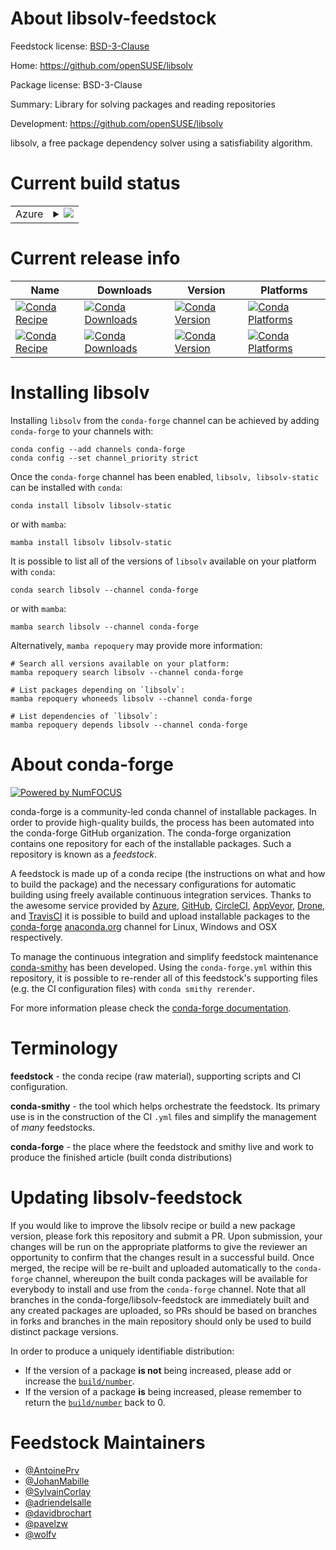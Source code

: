 About libsolv-feedstock
=======================

Feedstock license: [BSD-3-Clause](https://github.com/conda-forge/libsolv-feedstock/blob/main/LICENSE.txt)

Home: https://github.com/openSUSE/libsolv

Package license: BSD-3-Clause

Summary: Library for solving packages and reading repositories

Development: https://github.com/openSUSE/libsolv

libsolv, a free package dependency solver using a satisfiability algorithm.

Current build status
====================


<table>
    
  <tr>
    <td>Azure</td>
    <td>
      <details>
        <summary>
          <a href="https://dev.azure.com/conda-forge/feedstock-builds/_build/latest?definitionId=6416&branchName=main">
            <img src="https://dev.azure.com/conda-forge/feedstock-builds/_apis/build/status/libsolv-feedstock?branchName=main">
          </a>
        </summary>
        <table>
          <thead><tr><th>Variant</th><th>Status</th></tr></thead>
          <tbody><tr>
              <td>linux_64</td>
              <td>
                <a href="https://dev.azure.com/conda-forge/feedstock-builds/_build/latest?definitionId=6416&branchName=main">
                  <img src="https://dev.azure.com/conda-forge/feedstock-builds/_apis/build/status/libsolv-feedstock?branchName=main&jobName=linux&configuration=linux%20linux_64_" alt="variant">
                </a>
              </td>
            </tr><tr>
              <td>linux_aarch64</td>
              <td>
                <a href="https://dev.azure.com/conda-forge/feedstock-builds/_build/latest?definitionId=6416&branchName=main">
                  <img src="https://dev.azure.com/conda-forge/feedstock-builds/_apis/build/status/libsolv-feedstock?branchName=main&jobName=linux&configuration=linux%20linux_aarch64_" alt="variant">
                </a>
              </td>
            </tr><tr>
              <td>linux_ppc64le</td>
              <td>
                <a href="https://dev.azure.com/conda-forge/feedstock-builds/_build/latest?definitionId=6416&branchName=main">
                  <img src="https://dev.azure.com/conda-forge/feedstock-builds/_apis/build/status/libsolv-feedstock?branchName=main&jobName=linux&configuration=linux%20linux_ppc64le_" alt="variant">
                </a>
              </td>
            </tr><tr>
              <td>osx_64</td>
              <td>
                <a href="https://dev.azure.com/conda-forge/feedstock-builds/_build/latest?definitionId=6416&branchName=main">
                  <img src="https://dev.azure.com/conda-forge/feedstock-builds/_apis/build/status/libsolv-feedstock?branchName=main&jobName=osx&configuration=osx%20osx_64_" alt="variant">
                </a>
              </td>
            </tr><tr>
              <td>osx_arm64</td>
              <td>
                <a href="https://dev.azure.com/conda-forge/feedstock-builds/_build/latest?definitionId=6416&branchName=main">
                  <img src="https://dev.azure.com/conda-forge/feedstock-builds/_apis/build/status/libsolv-feedstock?branchName=main&jobName=osx&configuration=osx%20osx_arm64_" alt="variant">
                </a>
              </td>
            </tr><tr>
              <td>win_64</td>
              <td>
                <a href="https://dev.azure.com/conda-forge/feedstock-builds/_build/latest?definitionId=6416&branchName=main">
                  <img src="https://dev.azure.com/conda-forge/feedstock-builds/_apis/build/status/libsolv-feedstock?branchName=main&jobName=win&configuration=win%20win_64_" alt="variant">
                </a>
              </td>
            </tr><tr>
              <td>win_arm64</td>
              <td>
                <a href="https://dev.azure.com/conda-forge/feedstock-builds/_build/latest?definitionId=6416&branchName=main">
                  <img src="https://dev.azure.com/conda-forge/feedstock-builds/_apis/build/status/libsolv-feedstock?branchName=main&jobName=win&configuration=win%20win_arm64_" alt="variant">
                </a>
              </td>
            </tr>
          </tbody>
        </table>
      </details>
    </td>
  </tr>
</table>

Current release info
====================

| Name | Downloads | Version | Platforms |
| --- | --- | --- | --- |
| [![Conda Recipe](https://img.shields.io/badge/recipe-libsolv-green.svg)](https://anaconda.org/conda-forge/libsolv) | [![Conda Downloads](https://img.shields.io/conda/dn/conda-forge/libsolv.svg)](https://anaconda.org/conda-forge/libsolv) | [![Conda Version](https://img.shields.io/conda/vn/conda-forge/libsolv.svg)](https://anaconda.org/conda-forge/libsolv) | [![Conda Platforms](https://img.shields.io/conda/pn/conda-forge/libsolv.svg)](https://anaconda.org/conda-forge/libsolv) |
| [![Conda Recipe](https://img.shields.io/badge/recipe-libsolv--static-green.svg)](https://anaconda.org/conda-forge/libsolv-static) | [![Conda Downloads](https://img.shields.io/conda/dn/conda-forge/libsolv-static.svg)](https://anaconda.org/conda-forge/libsolv-static) | [![Conda Version](https://img.shields.io/conda/vn/conda-forge/libsolv-static.svg)](https://anaconda.org/conda-forge/libsolv-static) | [![Conda Platforms](https://img.shields.io/conda/pn/conda-forge/libsolv-static.svg)](https://anaconda.org/conda-forge/libsolv-static) |

Installing libsolv
==================

Installing `libsolv` from the `conda-forge` channel can be achieved by adding `conda-forge` to your channels with:

```
conda config --add channels conda-forge
conda config --set channel_priority strict
```

Once the `conda-forge` channel has been enabled, `libsolv, libsolv-static` can be installed with `conda`:

```
conda install libsolv libsolv-static
```

or with `mamba`:

```
mamba install libsolv libsolv-static
```

It is possible to list all of the versions of `libsolv` available on your platform with `conda`:

```
conda search libsolv --channel conda-forge
```

or with `mamba`:

```
mamba search libsolv --channel conda-forge
```

Alternatively, `mamba repoquery` may provide more information:

```
# Search all versions available on your platform:
mamba repoquery search libsolv --channel conda-forge

# List packages depending on `libsolv`:
mamba repoquery whoneeds libsolv --channel conda-forge

# List dependencies of `libsolv`:
mamba repoquery depends libsolv --channel conda-forge
```


About conda-forge
=================

[![Powered by
NumFOCUS](https://img.shields.io/badge/powered%20by-NumFOCUS-orange.svg?style=flat&colorA=E1523D&colorB=007D8A)](https://numfocus.org)

conda-forge is a community-led conda channel of installable packages.
In order to provide high-quality builds, the process has been automated into the
conda-forge GitHub organization. The conda-forge organization contains one repository
for each of the installable packages. Such a repository is known as a *feedstock*.

A feedstock is made up of a conda recipe (the instructions on what and how to build
the package) and the necessary configurations for automatic building using freely
available continuous integration services. Thanks to the awesome service provided by
[Azure](https://azure.microsoft.com/en-us/services/devops/), [GitHub](https://github.com/),
[CircleCI](https://circleci.com/), [AppVeyor](https://www.appveyor.com/),
[Drone](https://cloud.drone.io/welcome), and [TravisCI](https://travis-ci.com/)
it is possible to build and upload installable packages to the
[conda-forge](https://anaconda.org/conda-forge) [anaconda.org](https://anaconda.org/)
channel for Linux, Windows and OSX respectively.

To manage the continuous integration and simplify feedstock maintenance
[conda-smithy](https://github.com/conda-forge/conda-smithy) has been developed.
Using the ``conda-forge.yml`` within this repository, it is possible to re-render all of
this feedstock's supporting files (e.g. the CI configuration files) with ``conda smithy rerender``.

For more information please check the [conda-forge documentation](https://conda-forge.org/docs/).

Terminology
===========

**feedstock** - the conda recipe (raw material), supporting scripts and CI configuration.

**conda-smithy** - the tool which helps orchestrate the feedstock.
                   Its primary use is in the construction of the CI ``.yml`` files
                   and simplify the management of *many* feedstocks.

**conda-forge** - the place where the feedstock and smithy live and work to
                  produce the finished article (built conda distributions)


Updating libsolv-feedstock
==========================

If you would like to improve the libsolv recipe or build a new
package version, please fork this repository and submit a PR. Upon submission,
your changes will be run on the appropriate platforms to give the reviewer an
opportunity to confirm that the changes result in a successful build. Once
merged, the recipe will be re-built and uploaded automatically to the
`conda-forge` channel, whereupon the built conda packages will be available for
everybody to install and use from the `conda-forge` channel.
Note that all branches in the conda-forge/libsolv-feedstock are
immediately built and any created packages are uploaded, so PRs should be based
on branches in forks and branches in the main repository should only be used to
build distinct package versions.

In order to produce a uniquely identifiable distribution:
 * If the version of a package **is not** being increased, please add or increase
   the [``build/number``](https://docs.conda.io/projects/conda-build/en/latest/resources/define-metadata.html#build-number-and-string).
 * If the version of a package **is** being increased, please remember to return
   the [``build/number``](https://docs.conda.io/projects/conda-build/en/latest/resources/define-metadata.html#build-number-and-string)
   back to 0.

Feedstock Maintainers
=====================

* [@AntoinePrv](https://github.com/AntoinePrv/)
* [@JohanMabille](https://github.com/JohanMabille/)
* [@SylvainCorlay](https://github.com/SylvainCorlay/)
* [@adriendelsalle](https://github.com/adriendelsalle/)
* [@davidbrochart](https://github.com/davidbrochart/)
* [@pavelzw](https://github.com/pavelzw/)
* [@wolfv](https://github.com/wolfv/)

